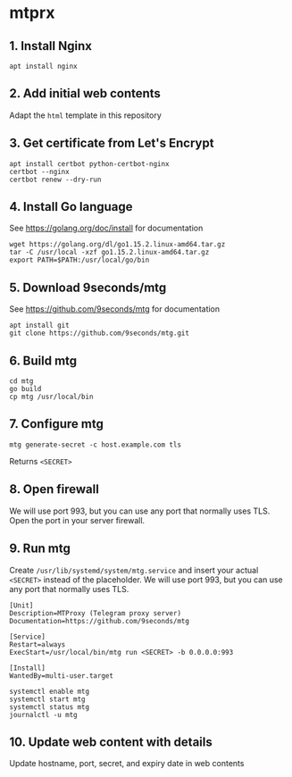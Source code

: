 # mtprx

## 1. Install Nginx

```
apt install nginx
```

## 2. Add initial web contents

Adapt the `html` template in this repository

## 3. Get certificate from Let's Encrypt

```
apt install certbot python-certbot-nginx
certbot --nginx
certbot renew --dry-run
```

## 4. Install Go language

See https://golang.org/doc/install for documentation

```
wget https://golang.org/dl/go1.15.2.linux-amd64.tar.gz
tar -C /usr/local -xzf go1.15.2.linux-amd64.tar.gz
export PATH=$PATH:/usr/local/go/bin
```

## 5. Download 9seconds/mtg 

See https://github.com/9seconds/mtg for documentation

```
apt install git
git clone https://github.com/9seconds/mtg.git
```

## 6. Build mtg

```
cd mtg
go build
cp mtg /usr/local/bin
```

## 7. Configure mtg

```
mtg generate-secret -c host.example.com tls
```

Returns `<SECRET>`

## 8. Open firewall

We will use port 993, but you can use any port that normally uses TLS. Open the port in your server firewall.

## 9. Run mtg

Create `/usr/lib/systemd/system/mtg.service` and insert your actual `<SECRET>` instead of the placeholder. We will use port 993, but you can use any port that normally uses TLS.

```
[Unit]
Description=MTProxy (Telegram proxy server)
Documentation=https://github.com/9seconds/mtg

[Service]
Restart=always
ExecStart=/usr/local/bin/mtg run <SECRET> -b 0.0.0.0:993

[Install]
WantedBy=multi-user.target
```

```
systemctl enable mtg
systemctl start mtg
systemctl status mtg
journalctl -u mtg
```

## 10. Update web content with details

Update hostname, port, secret, and expiry date in web contents
